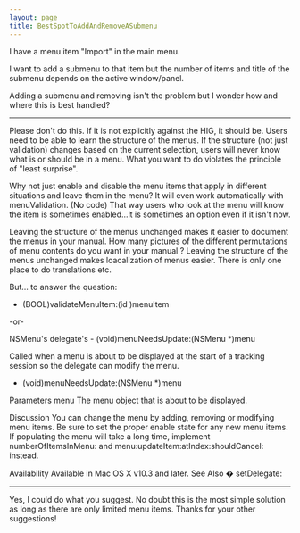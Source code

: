 ```yaml
---
layout: page
title: BestSpotToAddAndRemoveASubmenu
---
```




I have a menu item "Import" in the main menu.

I want to add a submenu to that item but the number of items and title of the submenu depends on the active window/panel.

Adding a submenu and removing isn't the problem but I wonder how and where this is best handled?

----
Please don't do this.  If it is not explicitly against the HIG, it should be.  Users need to be able to learn the structure of the menus.  If the structure (not just validation) changes based on the current selection, users will never know what is or should be in a menu.  What you want to do violates the principle of "least surprise".  

Why not just enable and disable the menu items that apply in different situations and leave them in the menu?  It will even work automatically with menuValidation. (No code) That way users who look at the menu will know the item is sometimes enabled...it is sometimes an option even if it isn't now.

Leaving the structure of the menus unchanged makes it easier to document the menus in your manual.  How many pictures of the different permutations of menu contents do you want in your manual ? Leaving the structure of the menus unchanged makes loacalization of menus easier.  There is only one place to do translations etc.

But... to answer the question: 
- (BOOL)validateMenuItem:(id <NSMenuItem>)menuItem

-or-

 NSMenu's delegate's - (void)menuNeedsUpdate:(NSMenu *)menu

Called when a menu is about to be displayed at the start of a tracking session so the delegate can modify the menu.

- (void)menuNeedsUpdate:(NSMenu *)menu

Parameters
menu  The menu object that is about to be displayed.

Discussion
You can change the menu by adding, removing or modifying menu items. Be sure to set the proper enable state for any new menu items. If populating the menu will take a long time, implement numberOfItemsInMenu: and menu:updateItem:atIndex:shouldCancel: instead.

Availability
Available in Mac OS X v10.3 and later.
See Also
� setDelegate:

----
Yes, I could do what you suggest. No doubt this is the most simple solution as long as there are only limited menu items.
Thanks for your other suggestions!

